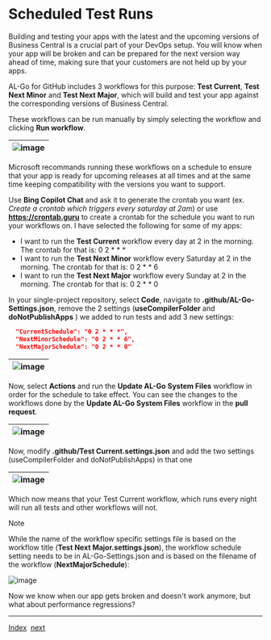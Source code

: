 # Scheduled Test Runs

Building and testing your apps with the latest and the upcoming versions of Business Central is a crucial part of your DevOps setup. You will know when your app will be broken and can be prepared for the next version way ahead of time, making sure that your customers are not held up by your apps.

AL-Go for GitHub includes 3 workflows for this purpose: **Test Current**, **Test Next Minor** and **Test Next Major**, which will build and test your app against the corresponding versions of Business Central.

These workflows can be run manually by simply selecting the workflow and clicking **Run workflow**.

| ![image](https://github.com/microsoft/AL-Go/assets/10775043/5cec9a1b-04d0-4010-a647-bb631903e80e) |
|-|

Microsoft recommands running these workflows on a schedule to ensure that your app is ready for upcoming releases at all times and at the same time keeping compatibility with the versions you want to support.

Use **Bing Copilot Chat** and ask it to generate the crontab you want (ex. *Create a crontab which triggers every saturday at 2am*) or use **https://crontab.guru** to create a crontab for the schedule you want to run your workflows on. I have selected the following for some of my apps:
- I want to run the **Test Current** workflow every day at 2 in the morning. The crontab for that is: 0 2 * * *
- I want to run the **Test Next Minor** workflow every Saturday at 2 in the morning. The crontab for that is: 0 2 * * 6
- I want to run the **Test Next Major** workflow every Sunday at 2 in the morning. The crontab for that is: 0 2 * * 0

In your single-project repository, select **Code**, navigate to **.github/AL-Go-Settings.json**, remove the 2 settings (**useCompilerFolder** and **doNotPublishApps** ) we added to run tests and add 3 new settings:

```json
  "CurrentSchedule": "0 2 * * *",
  "NextMinorSchedule": "0 2 * * 6",
  "NextMajorSchedule": "0 2 * * 0"
```

| ![image](https://github.com/microsoft/AL-Go/assets/10775043/480c759b-c276-439e-9d89-af26ce4780dd) |
|-|

Now, select **Actions** and run the **Update AL-Go System Files** workflow in order for the schedule to take effect. You can see the changes to the workflows done by the **Update AL-Go System Files** workflow in the **pull request**.

| ![image](https://github.com/microsoft/AL-Go/assets/10775043/e868a217-010d-4fea-8be8-e707e5e76900) |
|-|

Now, modify **.github/Test Current.settings.json** and add the two settings (useCompilerFolder and doNotPublishApps) in that one

| ![image](https://github.com/microsoft/AL-Go/assets/10775043/1028a813-87db-438e-a271-ef8e87415799) |
|-|

Which now means that your Test Current workflow, which runs every night will run all tests and other workflows will not.

> [!NOTE]
> While the name of the workflow specific settings file is based on the workflow title (**Test Next Major.settings.json**), the workflow schedule setting needs to be in AL-Go-Settings.json and is based on the filename of the workflow (**NextMajorSchedule**):
> 
> ![image](https://github.com/microsoft/AL-Go/assets/10775043/b3abf297-2ee6-4160-b1c1-ddeeab985cda)

Now we know when our app gets broken and doesn't work anymore, but what about performance regressions?

---
[Index](Index.md)&nbsp;&nbsp;[next](PerformanceTesting.md)
